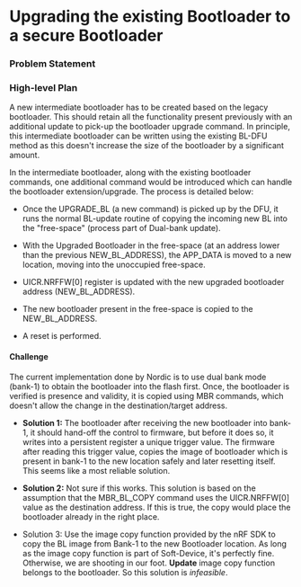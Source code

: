 # Upgrading the existing Bootloader to a secure Bootloader

### Problem Statement

### High-level Plan

A new intermediate bootloader has to be created based on the legacy bootloader. This should retain all the functionality present previously with an additional update to pick-up the bootloader upgrade command. In principle, this intermediate bootloader can be written using the existing BL-DFU method as this doesn't increase the size of the bootloader by a significant amount.

In the intermediate bootloader, along with the existing bootloader commands, one additional command would be introduced which can handle the bootloader extension/upgrade. The process is detailed below:

* Once the UPGRADE_BL (a new command) is picked up by the DFU, it runs the normal BL-update routine of copying the incoming new BL into the "free-space" (process part of Dual-bank update).

* With the Upgraded Bootloader in the free-space (at an address lower than the previous NEW_BL_ADDRESS), the APP_DATA is moved to a new location, moving into the unoccupied free-space.

* UICR.NRFFW[0] register is updated with the new upgraded bootloader address (NEW_BL_ADDRESS).

* The new bootloader present in the free-space is copied to the NEW_BL_ADDRESS.

* A reset is performed.

#### Challenge
The current implementation done by Nordic is to use dual bank mode (bank-1) to obtain the bootloader into the flash first. Once, the bootloader is verified is presence and validity, it is copied using MBR commands, which doesn't allow the change in the destination/target address.

* **Solution 1:** The bootloader after receiving the new bootloader into bank-1, it should hand-off the control to firmware, but before it does so, it writes into a persistent register a unique trigger value. The firmware after reading this trigger value, copies the image of bootloader which is present in bank-1 to the new location safely and later resetting itself. This seems like a most reliable solution.

* **Solution 2:** Not sure if this works. This solution is based on the assumption that the MBR_BL_COPY command uses the UICR.NRFFW[0] value as the destination address. If this is true, the copy would place the bootloader already in the right place.

* Solution 3: Use the image copy function provided by the nRF SDK to copy the BL image from Bank-1 to the new Bootloader location. As long as the image copy function is part of Soft-Device, it's perfectly fine. Otherwise, we are shooting in our foot. **Update** image copy function belongs to the bootloader. So this solution is *infeasible*.